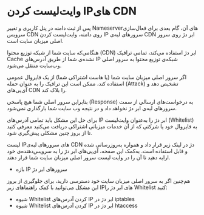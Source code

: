 # وایت‌لیست کردن IPهای CDN

پس از ثبت دامنه در پنل کاربری و تغییر Nameserverهای آن، گام بعدی برای فعال‌سازی سرویس CDN روی دامنه، وایت‌لیست کردن IP سرورهای لبه‌ی CDN ابر دژ روی سرور اصلی میزبان سایت است.

هنگامی‌‌که سایت شما از شبکه توزیع محتوا (CDN) ابر دژ استفاده می‌کند، تمامی ترافیک Cache نشده‌ی شما از طریق آدرس‌های IP شبکه‌ی توزیع محتوا به سرور اصلی وب‌سایت منتقل می‌شود.

اگر سرور اصلی میزبان سایت شما (یا هاست اشتراکی شما) از یک فایروال عمومی استفاده کند، ممکن است این ترافیک را به عنوان حمله (Attack) تشخیص دهد و آی‌پی‌های CDN را بلاک کند.

بنابراین سرور اصلی شما هیچ پاسخی (Response) به درخواست‌های ارسالی از سمت سرور‌های لبه‌ی ابر دژ نخواهد داد و در نتیجه وب سایت شما بارگذاری نمی‌شود.

برای حل این مشکل باید تمامی آدرس‌های IP ابر دژ را به‌عنوان وایت‌لیست (Whitelist) به فایروال خود یا شرکتی که از آن خدمات میزبانی اشتراکی دریافت می‌کنید معرفی کنید تا از بروز چنین مشکلی پیش‌گیری شود.

لیست IPهای سرورهای لبه‌ی CDN دژ در لینک زیر قرار داد و همواره به‌روزرسانی شده و قابل استفاده است. به‌کمک این صفحه، آی‌پی‌های ابر دژ را به سرویس‌دهنده‌ی خود ارایه دهید تا آن را در وایت لیست سرور اصلی میزبان سایت شما قرار دهند.

- بازه IP سرورهای ابر دژ

‌هم‌چنین اگر به سرور اصلی میزبان سایت خود دسترسی دارید، برای جلوگیری از بروز این مشکل می‌توانید با کمک راهنماهای زیر IPهای ابر دژ را Whitelist کنید:

- شیوه Whitelist کردن آدرس‌های IP ابر دژ در iptables
- شیوه Whitelist کردن آدرس‌های IP ابر دژ در htaccess
